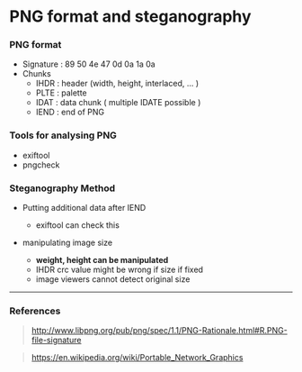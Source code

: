 # PNG format and steganography

### PNG format

- Signature : 89  50  4e  47  0d  0a  1a  0a
- Chunks
  - IHDR : header (width, height, interlaced, ... )
  - PLTE : palette
  - IDAT : data chunk ( multiple IDATE possible )
  - IEND : end of PNG

### Tools for analysing PNG

- exiftool
- pngcheck

### Steganography Method

- Putting additional data after IEND
  - exiftool can check this

- manipulating image size
  - __weight, height can be manipulated__
  - IHDR crc value might be wrong if size if fixed
  - image viewers cannot detect original size

---

### References

> http://www.libpng.org/pub/png/spec/1.1/PNG-Rationale.html#R.PNG-file-signature

> https://en.wikipedia.org/wiki/Portable_Network_Graphics
